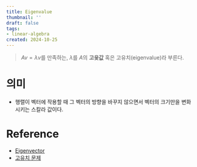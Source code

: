 ```yaml
---
title: Eigenvalue
thumbnail: ''
draft: false
tags:
- linear-algebra
created: 2024-10-25
---
```



 > 
 > $Av=λv$를 만족하는, $λ$를 $A$의 **고윳값** 혹은 고유치(eigenvalue)라 부른다.

# 의미

* 행렬이 벡터에 작용할 때 그 벡터의 방향을 바꾸지 않으면서 벡터의 크기만을 변화시키는 스칼라 값이다.

# Reference

* [Eigenvector](../Eigenvector.md)
* [고유치 문제](https://namu.wiki/w/%EA%B3%A0%EC%9C%A0%EC%B9%98%20%EB%AC%B8%EC%A0%9C)

